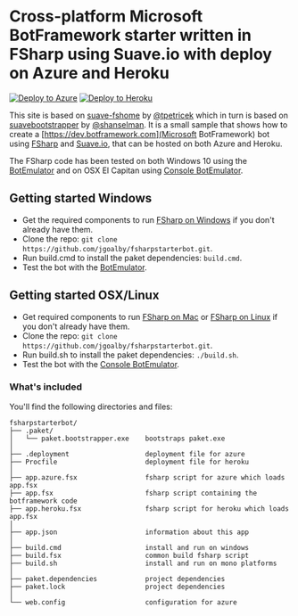 # Cross-platform Microsoft BotFramework starter written in FSharp using Suave.io with deploy on Azure and Heroku

[![Deploy to Azure](http://azuredeploy.net/deploybutton.png)](https://azuredeploy.net/)
[![Deploy to Heroku](https://www.herokucdn.com/deploy/button.png)](https://heroku.com/deploy)

This site is based on [suave-fshome](https://github.com/tpetricek/suave-fshome) by [@tpetricek](https://github.com/tpetricek) which
in turn is based on [suavebootstrapper](https://github.com/shanselman/suavebootstrapper) by [@shanselman](http://github.com/shanselman). 
It is a small sample that shows how to create a [https://dev.botframework.com](Microsoft BotFramework) bot using [FSharp](http://fsharp.org) 
and [Suave.io](https://suave.io), that can be hosted on both Azure and Heroku.

The FSharp code has been tested on both Windows 10 using the [BotEmulator](https://aka.ms/bf-bc-emulator) and on OSX El Capitan using
[Console BotEmulator](http://aka.ms/bfemulator).

## Getting started Windows

* Get the required components to run [FSharp on Windows](http://fsharp.org/use/windows/) if you don't already have them.
* Clone the repo: `git clone https://github.com/jgoalby/fsharpstarterbot.git`.
* Run build.cmd to install the paket dependencies: `build.cmd`.
* Test the bot with the [BotEmulator](https://aka.ms/bf-bc-emulator).

## Getting started OSX/Linux

* Get required components to run [FSharp on Mac](http://fsharp.org/use/mac) or [FSharp on Linux](http://fsharp.org/use/linux) if you don't already have them.
* Clone the repo: `git clone https://github.com/jgoalby/fsharpstarterbot.git`.
* Run build.sh to install the paket dependencies: `./build.sh`.
* Test the bot with the [Console BotEmulator](http://aka.ms/bfemulator).

### What's included

You'll find the following directories and files:

```
fsharpstarterbot/
├── .paket/
│   └── paket.bootstrapper.exe    bootstraps paket.exe
│
├── .deployment                   deployment file for azure
├── Procfile                      deployment file for heroku
│
├── app.azure.fsx                 fsharp script for azure which loads app.fsx
├── app.fsx                       fsharp script containing the botframework code
├── app.heroku.fsx                fsharp script for heroku which loads app.fsx
│
├── app.json                      information about this app
│
├── build.cmd                     install and run on windows
├── build.fsx                     common build fsharp script
├── build.sh                      install and run on mono platforms
│
├── paket.dependencies            project dependencies
├── paket.lock                    project dependencies
│
└── web.config                    configuration for azure
```
